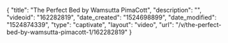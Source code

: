 {
    "title": "The Perfect Bed by Wamsutta PimaCott",
    "description": "",
    "videoid": "162282819",
    "date_created": "1524698899",
    "date_modified": "1524874339",
    "type": "captivate",
    "layout": "video",
    "url": "\/v\/the-perfect-bed-by-wamsutta-pimacott-1\/162282819"
}